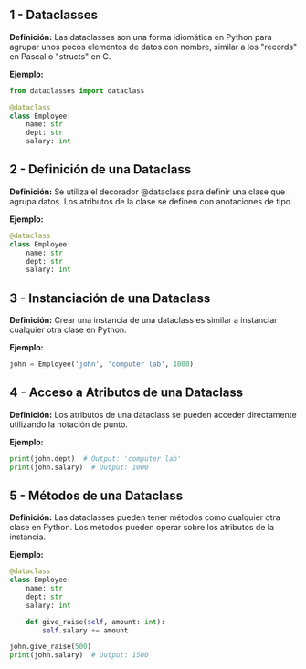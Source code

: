 ## 1 - Dataclasses

**Definición:** Las dataclasses son una forma idiomática en Python para agrupar unos pocos elementos de datos con nombre, similar a los "records" en Pascal o "structs" en C.

**Ejemplo:**

```python
from dataclasses import dataclass

@dataclass
class Employee:
    name: str
    dept: str
    salary: int
```

## 2 - Definición de una Dataclass

**Definición:** Se utiliza el decorador @dataclass para definir una clase que agrupa datos. Los atributos de la clase se definen con anotaciones de tipo.

**Ejemplo:**

```python
@dataclass
class Employee:
    name: str
    dept: str
    salary: int
```

## 3 - Instanciación de una Dataclass

**Definición:** Crear una instancia de una dataclass es similar a instanciar cualquier otra clase en Python.

**Ejemplo:**

```python
john = Employee('john', 'computer lab', 1000)
```

## 4 - Acceso a Atributos de una Dataclass

**Definición:** Los atributos de una dataclass se pueden acceder directamente utilizando la notación de punto.

**Ejemplo:**

```python
print(john.dept)  # Output: 'computer lab'
print(john.salary)  # Output: 1000
```

## 5 - Métodos de una Dataclass

**Definición:** Las dataclasses pueden tener métodos como cualquier otra clase en Python. Los métodos pueden operar sobre los atributos de la instancia.

**Ejemplo:**

```python
@dataclass
class Employee:
    name: str
    dept: str
    salary: int

    def give_raise(self, amount: int):
        self.salary += amount

john.give_raise(500)
print(john.salary)  # Output: 1500
```
